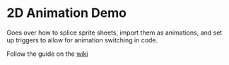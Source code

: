 # 2D Animation Demo

Goes over how to splice sprite sheets, import them as animations, and set up triggers to allow for animation switching in code.

Follow the guide on the [wiki](https://github.com/UNL-Game-Dev-Club/2D-Animation-Demo/wiki)
